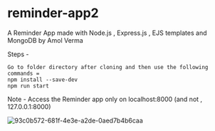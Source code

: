 ﻿# reminder-app2

A Reminder App made with Node.js , Express.js , EJS templates and MongoDB by Amol Verma

Steps -

```
Go to folder directory after cloning and then use the following commands =
npm install --save-dev
npm run start 
```
Note - Access the Reminder app only on localhost:8000 (and not , 127.0.0.1:8000)

![93c0b572-681f-4e3e-a2de-0aed7b4b6caa](https://github.com/amilbcahat/reminder-app2/assets/68186313/ba6530e2-d76d-49b9-9797-6b9e55addd82)

